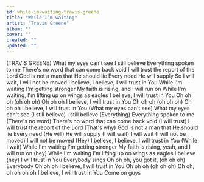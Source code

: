 ```yaml
---
id: while-im-waiting-travis-greene
title: "While I’m waiting"
artist: "Travis Greene"
album: ""
cover: ""
created: ""
updated: ""
---
```


(TRAVIS GREENE)
What my eyes can't see I still believe
Everything spoken to me
There's no word that can come back void
I will trust the report of the Lord
God is not a man that He should lie
Every need He will supply
So I will wait, I will not be moved
I believe, I believe, I will trust in You
While I'm waiting I'm getting stronger
My faith is rising, and I will run on
While I'm waiting, I'm lifting up on wings as eagles
I believe, I will trust in You
Oh oh oh (oh oh oh)
Oh oh oh
I believe, I will trust in You
Oh oh oh (oh oh oh)
Oh oh oh
I believe, I will trust in You
(What my eyеs can't see)
What my eyes can't see
(I still beliеve)
I still believe
(Everything)
Everything spoken to me
(There's no word)
There's no word that can come back void
(I will trust)
I will trust the report of the Lord
(That's why)
God is not a man that He should lie
Every need
(He will)
He will supply
(I will wait)
I will wait
(I will not be moved)
I will not be moved
(Hey)
I believe, I believe, I will trust in You
(While I wait)
While I'm waiting I'm getting stronger
My faith is rising, yeah, and I will run on (hey)
While I'm waiting I'm lifting up on wings as eagles
I believe (hey) I will trust in You
Everybody sings
Oh oh oh, you got it, (oh oh oh)
Everybody
Oh oh oh
I believe, I will trust in You
Oh oh oh (oh oh oh)
Oh oh, oh oh oh oh
I believe, I will trust in You
Come on guys
